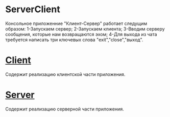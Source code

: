 # ServerClient
Консольное приложенние "Клиент-Сервер" работает следущим образом:
1-Запускаем сервер;
2-Запускаем клиента;
3-Вводим серверу сообщения, которые нам возвращаются эхом;
4-Для выхода из чата требуется написать три ключевых слова "exit","close","выход".
# <a href="https://github.com/deznod/ServerClient/blob/master/src/ru/dve/serverclient/Client.java">Client</a>
Содержит реализацию клиентской части приложения.
# <a href="https://github.com/deznod/ServerClient/blob/master/src/ru/dve/serverclient/Server.java">Server</a>
Содержит реализацию серверной части приложения.
